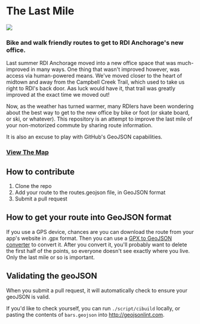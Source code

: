 # The Last Mile

<img src="https://travis-ci.org/ResourceDataInc/last-mile.svg">

### Bike and walk friendly routes to get to RDI Anchorage's new office.

Last summer RDI Anchorage moved into a new office space that was much-improved in many ways.  One thing that wasn't improved however, was access via human-powered means.  We've moved closer to the heart of midtown and away from the Campbell Creek Trail, which used to take us right to RDI's back door.  Aas luck would have it, that trail was greatly improved at the exact time we moved out!

Now, as the weather has turned warmer, many RDIers have been wondering about the best way to get to the new office by bike or foot (or skate board, or ski, or whatever).  This repository is an attempt to improve the last mile of your non-motorized commute by sharing route information.

It is also an excuse to play with GitHub's GeoJSON capabilities.

### [View The Map](routes.geojson)

## How to contribute

1. Clone the repo
2. Add your route to the routes.geojson file, in GeoJSON format
3. Submit a pull request


## How to get your route into GeoJSON format

If you use a GPS device, chances are you can download the route from your app's website in .gpx format.  Then you can use a [GPX to GeoJSON converter](http://mapbox.github.io/togeojson/) to convert it.  After you convert it, you'll probably want to delete the first half of the points, so everyone doesn't see exactly where you live.  Only the last mile or so is important. 

## Validating the geoJSON

When you submit a pull request, it will automatically check to ensure your geoJSON is valid.

If you'd like to check yourself, you can run `./script/cibuild` locally, or pasting the contents of `bars.geojson` into http://geojsonlint.com.
